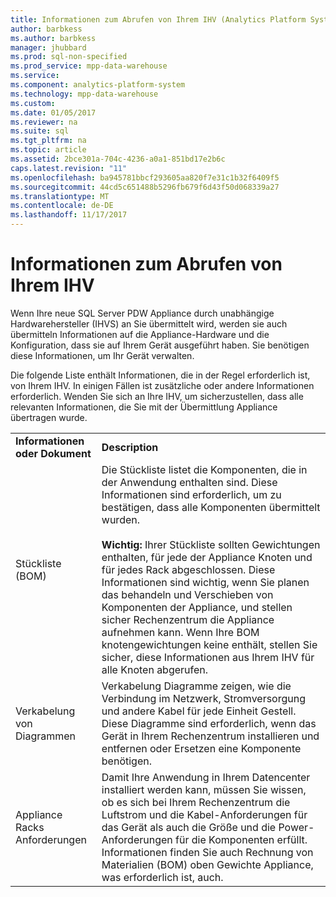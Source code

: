 ```yaml
---
title: Informationen zum Abrufen von Ihrem IHV (Analytics Platform System)
author: barbkess
ms.author: barbkess
manager: jhubbard
ms.prod: sql-non-specified
ms.prod_service: mpp-data-warehouse
ms.service: 
ms.component: analytics-platform-system
ms.technology: mpp-data-warehouse
ms.custom: 
ms.date: 01/05/2017
ms.reviewer: na
ms.suite: sql
ms.tgt_pltfrm: na
ms.topic: article
ms.assetid: 2bce301a-704c-4236-a0a1-851bd17e2b6c
caps.latest.revision: "11"
ms.openlocfilehash: ba945781bbcf293605aa820f7e31c1b32f6409f5
ms.sourcegitcommit: 44cd5c651488b5296fb679f6d43f50d068339a27
ms.translationtype: MT
ms.contentlocale: de-DE
ms.lasthandoff: 11/17/2017
---
```

# <a name="information-to-obtain-from-your-ihv"></a>Informationen zum Abrufen von Ihrem IHV
Wenn Ihre neue SQL Server PDW Appliance durch unabhängige Hardwarehersteller (IHVS) an Sie übermittelt wird, werden sie auch übermitteln Informationen auf die Appliance-Hardware und die Konfiguration, dass sie auf Ihrem Gerät ausgeführt haben. Sie benötigen diese Informationen, um Ihr Gerät verwalten.  
  
Die folgende Liste enthält Informationen, die in der Regel erforderlich ist, von Ihrem IHV. In einigen Fällen ist zusätzliche oder andere Informationen erforderlich. Wenden Sie sich an Ihre IHV, um sicherzustellen, dass alle relevanten Informationen, die Sie mit der Übermittlung Appliance übertragen wurde.  
  
|||  
|-|-|  
|**Informationen oder Dokument**|**Description**|  
|Stückliste (BOM)|Die Stückliste listet die Komponenten, die in der Anwendung enthalten sind. Diese Informationen sind erforderlich, um zu bestätigen, dass alle Komponenten übermittelt wurden.<br /><br />**Wichtig:** Ihrer Stückliste sollten Gewichtungen enthalten, für jede der Appliance Knoten und für jedes Rack abgeschlossen. Diese Informationen sind wichtig, wenn Sie planen das behandeln und Verschieben von Komponenten der Appliance, und stellen sicher Rechenzentrum die Appliance aufnehmen kann. Wenn Ihre BOM knotengewichtungen keine enthält, stellen Sie sicher, diese Informationen aus Ihrem IHV für alle Knoten abgerufen.|  
|Verkabelung von Diagrammen|Verkabelung Diagramme zeigen, wie die Verbindung im Netzwerk, Stromversorgung und andere Kabel für jede Einheit Gestell. Diese Diagramme sind erforderlich, wenn das Gerät in Ihrem Rechenzentrum installieren und entfernen oder Ersetzen eine Komponente benötigen.|  
|Appliance Racks Anforderungen|Damit Ihre Anwendung in Ihrem Datencenter installiert werden kann, müssen Sie wissen, ob es sich bei Ihrem Rechenzentrum die Luftstrom und die Kabel-Anforderungen für das Gerät als auch die Größe und die Power-Anforderungen für die Komponenten erfüllt. Informationen finden Sie auch Rechnung von Materialien (BOM) oben Gewichte Appliance, was erforderlich ist, auch.|  
  

